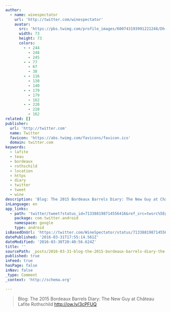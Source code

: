 ```yaml
---
author:
  - name: winespectator
    url: 'http://twitter.com/winespectator'
    avatar:
      src: 'https://pbs.twimg.com/profile_images/600743193991221248/Dh-Zj5V__bigger.jpg'
      width: 73
      height: 73
      colors:
        - - 244
          - 248
          - 245
        - - 77
          - 67
          - 38
        - - 116
          - 130
          - 140
        - - 179
          - 179
          - 162
        - - 220
          - 210
          - 162
related: []
publisher:
  url: 'http://twitter.com'
  name: Twitter
  favicon: 'https://abs.twimg.com/favicons/favicon.ico'
  domain: twitter.com
keywords:
  - lafite
  - teau
  - bordeaux
  - rothschild
  - location
  - https
  - diary
  - twitter
  - tweet
  - wine
description: 'Blog: The 2015 Bordeaux Barrels Diary: The New Guy at Château Lafite Rothschild http://ow.ly/3cPFUQ'
inLanguage: en
app_links:
  - path: 'twitter/tweet?status_id=713388198714556416&ref_src=twsrc%5Egoogle%7Ctwcamp%5Eandroidseo%7Ctwgr%5Estatus%7Ctwterm%5E713388198714556416'
    package: com.twitter.android
    namespace: google
    type: android
isBasedOnUrl: 'https://twitter.com/WineSpectator/status/713388198714556416'
datePublished: '2016-03-31T17:55:14.561Z'
dateModified: '2016-03-30T20:40:56.624Z'
title: ''
sourcePath: _posts/2016-03-31-blog-the-2015-bordeaux-barrels-diary-the-new-guy-at-chatea.md
published: true
inFeed: true
hasPage: false
inNav: false
_type: Comment
_context: 'http://schema.org'

---
```

> Blog: The 2015 Bordeaux Barrels Diary: The New Guy at Château Lafite Rothschild http://ow.ly/3cPFUQ